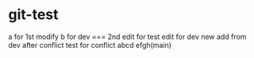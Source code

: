 # git-test
a for 1st modify
b for dev ===
2nd edit for test
edit for dev
new add from dev
after conflict
test for conflict
abcd
efgh(main)
